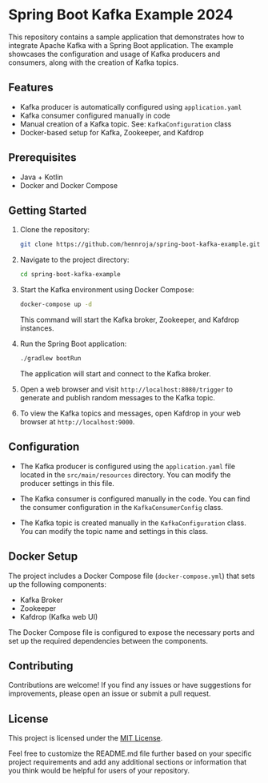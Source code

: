 # Spring Boot Kafka Example 2024

This repository contains a sample application that demonstrates how to integrate Apache Kafka with a Spring Boot application. The example showcases the configuration and usage of Kafka producers and consumers, along with the creation of Kafka topics.

## Features

- Kafka producer is automatically configured using `application.yaml`
- Kafka consumer configured manually in code
- Manual creation of a Kafka topic. See: `KafkaConfiguration` class
- Docker-based setup for Kafka, Zookeeper, and Kafdrop

## Prerequisites

- Java + Kotlin
- Docker and Docker Compose

## Getting Started

1. Clone the repository:

   ```bash
   git clone https://github.com/hennroja/spring-boot-kafka-example.git
   ```

2. Navigate to the project directory:

   ```bash
   cd spring-boot-kafka-example
   ```

3. Start the Kafka environment using Docker Compose:

   ```bash
   docker-compose up -d
   ```

   This command will start the Kafka broker, Zookeeper, and Kafdrop instances.

4. Run the Spring Boot application:

   ```bash
   ./gradlew bootRun
   ```

   The application will start and connect to the Kafka broker.

5. Open a web browser and visit `http://localhost:8080/trigger` to generate and publish random messages to the Kafka topic.

6. To view the Kafka topics and messages, open Kafdrop in your web browser at `http://localhost:9000`.

## Configuration

- The Kafka producer is configured using the `application.yaml` file located in the `src/main/resources` directory. You can modify the producer settings in this file.

- The Kafka consumer is configured manually in the code. You can find the consumer configuration in the `KafkaConsumerConfig` class.

- The Kafka topic is created manually in the `KafkaConfiguration` class. You can modify the topic name and settings in this class.

## Docker Setup

The project includes a Docker Compose file (`docker-compose.yml`) that sets up the following components:

- Kafka Broker
- Zookeeper
- Kafdrop (Kafka web UI)

The Docker Compose file is configured to expose the necessary ports and set up the required dependencies between the components.

## Contributing

Contributions are welcome! If you find any issues or have suggestions for improvements, please open an issue or submit a pull request.

## License

This project is licensed under the [MIT License](LICENSE).

Feel free to customize the README.md file further based on your specific project requirements and add any additional sections or information that you think would be helpful for users of your repository.
